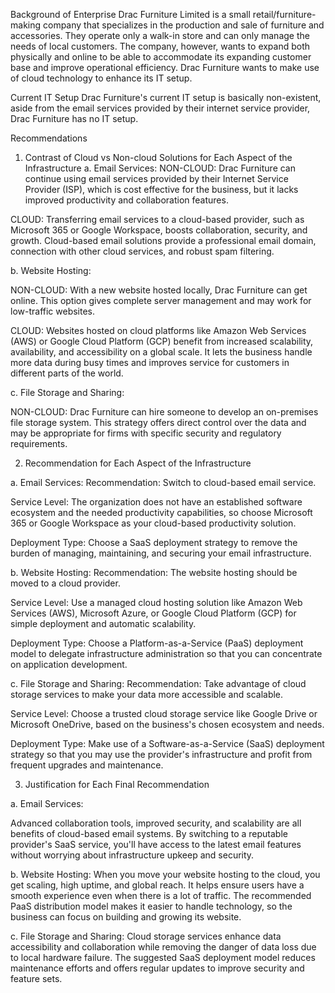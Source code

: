 Background of Enterprise
Drac Furniture Limited is a small retail/furniture-making company that specializes in the production and sale of furniture and accessories. They operate only a walk-in store and can only manage the needs of local customers. The company, however, wants to expand both physically and online to be able to accommodate its expanding customer base and improve operational efficiency. Drac Furniture wants to make use of cloud technology to enhance its IT setup.

Current IT Setup
Drac Furniture's current IT setup is basically non-existent, aside from the email services provided by their internet service provider, Drac Furniture has no IT setup.

Recommendations

1. Contrast of Cloud vs Non-cloud Solutions for Each Aspect of the Infrastructure
a. Email Services:
NON-CLOUD: Drac Furniture can continue using email services provided by their Internet Service Provider (ISP), which is cost effective for the business, but it lacks improved productivity and collaboration features.

CLOUD: Transferring email services to a cloud-based provider, such as Microsoft 365 or Google Workspace, boosts collaboration, security, and growth. Cloud-based email solutions provide a professional email domain, connection with other cloud services, and robust spam filtering.

b. Website Hosting:

NON-CLOUD: With a new website hosted locally, Drac Furniture can get online. This option gives complete server management and may work for low-traffic websites.

CLOUD: Websites hosted on cloud platforms like Amazon Web Services (AWS) or Google Cloud Platform (GCP) benefit from increased scalability, availability, and accessibility on a global scale. It lets the business handle more data during busy times and improves service for customers in different parts of the world.



c. File Storage and Sharing:

NON-CLOUD: Drac Furniture can hire someone to develop an on-premises file storage system. This strategy offers direct control over the data and may be appropriate for firms with specific security and regulatory requirements.

2. Recommendation for Each Aspect of the Infrastructure

a. Email Services:
Recommendation: Switch to cloud-based email service.

Service Level: The organization does not have an established software ecosystem and the needed productivity capabilities, so choose Microsoft 365 or Google Workspace as your cloud-based productivity solution.

Deployment Type: Choose a SaaS deployment strategy to remove the burden of managing, maintaining, and securing your email infrastructure.

b. Website Hosting:
Recommendation: The website hosting should be moved to a cloud provider.

Service Level: Use a managed cloud hosting solution like Amazon Web Services (AWS), Microsoft Azure, or Google Cloud Platform (GCP) for simple deployment and automatic scalability.

Deployment Type: Choose a Platform-as-a-Service (PaaS) deployment model to delegate infrastructure administration so that you can concentrate on application development.

c. File Storage and Sharing:
Recommendation: Take advantage of cloud storage services to make your data more accessible and scalable.

Service Level: Choose a trusted cloud storage service like Google Drive or Microsoft OneDrive, based on the business's chosen ecosystem and needs.

Deployment Type: Make use of a Software-as-a-Service (SaaS) deployment strategy so that you may use the provider's infrastructure and profit from frequent upgrades and maintenance.


3. Justification for Each Final Recommendation

a. Email Services:

Advanced collaboration tools, improved security, and scalability are all benefits of cloud-based email systems. By switching to a reputable provider's SaaS service, you'll have access to the latest email features without worrying about infrastructure upkeep and security.

b. Website Hosting: When you move your website hosting to the cloud, you get scaling, high uptime, and global reach. It helps ensure users have a smooth experience even when there is a lot of traffic. The recommended PaaS distribution model makes it easier to handle technology, so the business can focus on building and growing its website.

c. File Storage and Sharing:
Cloud storage services enhance data accessibility and collaboration while removing the danger of data loss due to local hardware failure. The suggested SaaS deployment model reduces maintenance efforts and offers regular updates to improve security and feature sets.


